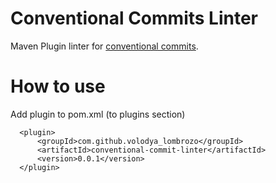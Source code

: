 # Conventional Commits Linter
Maven Plugin linter for [conventional commits](https://www.conventionalcommits.org/en/v1.0.0/).  

# How to use

Add plugin to pom.xml (to plugins section)

      <plugin>
          <groupId>com.github.volodya_lombrozo</groupId>
          <artifactId>conventional-commit-linter</artifactId>
          <version>0.0.1</version>
      </plugin>

